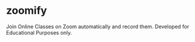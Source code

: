 # zoomify
Join Online Classes on Zoom automatically and record them. Developed for Educational Purposes only.
